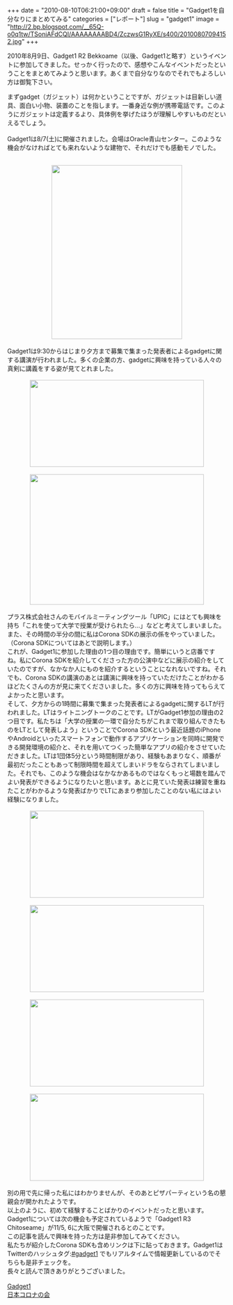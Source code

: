 +++
date = "2010-08-10T06:21:00+09:00"
draft = false
title = "Gadget1を自分なりにまとめてみる"
categories = ["レポート"]
slug = "gadget1"
image = "http://2.bp.blogspot.com/__65Q-o0q1tw/TSoniAFdCQI/AAAAAAAABD4/ZczwsG1RyXE/s400/20100807094152.jpg"
+++

2010年8月9日、Gadget1 R2 Bekkoame（以後、Gadget1と略す）というイベントに参加してきました。せっかく行ったので、感想やこんなイベントだったということをまとめてみようと思います。あくまで自分なりなのでそれでもよろしい方は御覧下さい。

<!--more-->

まずgadget（ガジェット）は何かということですが、ガジェットは目新しい道具、面白い小物、装置のことを指します。一番身近な例が携帯電話です。このようにガジェットは定義するより、具体例を挙げたほうが理解しやすいものだといえるでしょう。<br />
<br />
Gadget1は8/7(土)に開催されました。会場はOracle青山センター。このような機会がなければとても来れないような建物で、それだけでも感動モノでした。<br />
<br />
<div style="text-align: center;"><a href="http://2.bp.blogspot.com/__65Q-o0q1tw/TSoniAFdCQI/AAAAAAAABD4/ZczwsG1RyXE/s1600/20100807094152.jpg" imageanchor="1" style="margin-left: 1em; margin-right: 1em;"><img border="0" height="400" src="http://2.bp.blogspot.com/__65Q-o0q1tw/TSoniAFdCQI/AAAAAAAABD4/ZczwsG1RyXE/s400/20100807094152.jpg" width="300" /></a></div><br />
Gadget1は9:30からはじまり夕方まで募集で集まった発表者によるgadgetに関する講演が行われました。多くの企業の方、gadgetに興味を持っている人々の真剣に講義をする姿が見てとれました。<br />
<br />
<div class="separator" style="clear: both; text-align: center;"><a href="http://3.bp.blogspot.com/__65Q-o0q1tw/TSonwOTi7SI/AAAAAAAABEA/1NKkMIZQkAw/s1600/20101025181347.jpg" imageanchor="1" style="margin-left: 1em; margin-right: 1em;"><img border="0" height="200" src="http://3.bp.blogspot.com/__65Q-o0q1tw/TSonwOTi7SI/AAAAAAAABEA/1NKkMIZQkAw/s400/20101025181347.jpg" width="400" /></a></div><br />
<div class="separator" style="clear: both; text-align: center;"><a href="http://4.bp.blogspot.com/__65Q-o0q1tw/TSon0U5eCNI/AAAAAAAABEI/-egRvsmwabs/s1600/20100807161238.jpg" imageanchor="1" style="margin-left: 1em; margin-right: 1em;"><img border="0" height="300" src="http://4.bp.blogspot.com/__65Q-o0q1tw/TSon0U5eCNI/AAAAAAAABEI/-egRvsmwabs/s400/20100807161238.jpg" width="400" /></a></div><br />
プラス株式会社さんのモバイルミーティングツール「UPIC」にはとても興味を持ち「これを使って大学で授業が受けられたら…」などと考えてしまいました。また、その時間の半分の間に私はCorona SDKの展示の係をやっていました。（Corona SDKについてはあとで説明します。）<br />
これが、Gadget1に参加した理由の1つ目の理由です。簡単にいうと店番ですね。私にCorona SDKを紹介してくださった方の公演中などに展示の紹介をしていたのですが、なかなか人にものを紹介するということになれないですね。それでも、Corona SDKの講演のあとは講演に興味を持っていただけたことがわかるほどたくさんの方が見に来てくださいました。多くの方に興味を持ってもらえてよかったと思います。<br />
そして、夕方からの1時間に募集で集まった発表者によるgadgetに関するLTが行われました。LTはライトニングトークのことです。LTがGadget1参加の理由の2つ目です。私たちは「大学の授業の一環で自分たちがこれまで取り組んできたものをLTとして発表しよう」ということでCorona SDKという最近話題のiPhoneやAndroidといったスマートフォンで動作するアプリケーションを同時に開発できる開発環境の紹介と、それを用いてつくった簡単なアプリの紹介をさせていただきました。LTは1団体5分という時間制限があり、経験もあまりなく、順番が最初だったこともあって制限時間を超えてしまいドラをならされてしまいました。それでも、このような機会はなかなかあるものではなくもっと場数を踏んでよい発表ができるようになりたいと思います。あとに見ていた発表は練習を重ねたことがわかるような発表ばかりでLTにあまり参加したことのない私にはよい経験になりました。<br />
<br />
<div class="separator" style="clear: both; text-align: center;"><a href="http://1.bp.blogspot.com/__65Q-o0q1tw/TSooakC8pUI/AAAAAAAABEQ/tTSl1Tnduss/s1600/20101025181350.jpg" imageanchor="1" style="margin-left: 1em; margin-right: 1em;"><img border="0" height="200" src="http://1.bp.blogspot.com/__65Q-o0q1tw/TSooakC8pUI/AAAAAAAABEQ/tTSl1Tnduss/s400/20101025181350.jpg" width="400" /></a></div><br />
<div class="separator" style="clear: both; text-align: center;"><a href="http://3.bp.blogspot.com/__65Q-o0q1tw/TSooeJpSPBI/AAAAAAAABEc/rG5nmzcKXh4/s1600/20101025181611.jpg" imageanchor="1" style="margin-left: 1em; margin-right: 1em;"><img border="0" height="200" src="http://3.bp.blogspot.com/__65Q-o0q1tw/TSooeJpSPBI/AAAAAAAABEc/rG5nmzcKXh4/s400/20101025181611.jpg" width="400" /></a></div><br />
<div class="separator" style="clear: both; text-align: center;"><a href="http://2.bp.blogspot.com/__65Q-o0q1tw/TSooc9aapVI/AAAAAAAABEY/VBtg4mY6vbA/s1600/20101025181610.jpg" imageanchor="1" style="margin-left: 1em; margin-right: 1em;"><img border="0" height="200" src="http://2.bp.blogspot.com/__65Q-o0q1tw/TSooc9aapVI/AAAAAAAABEY/VBtg4mY6vbA/s400/20101025181610.jpg" width="400" /></a></div><br />
<div class="separator" style="clear: both; text-align: center;"><a href="http://4.bp.blogspot.com/__65Q-o0q1tw/TSoob-ADuaI/AAAAAAAABEU/lI7OwnsdrwY/s1600/20101025181351.jpg" imageanchor="1" style="margin-left: 1em; margin-right: 1em;"><img border="0" height="200" src="http://4.bp.blogspot.com/__65Q-o0q1tw/TSoob-ADuaI/AAAAAAAABEU/lI7OwnsdrwY/s400/20101025181351.jpg" width="400" /></a></div><br />
別の用で先に帰った私にはわかりませんが、そのあとピザパーティという名の懇親会が開かれたようです。<br />
以上のように、初めて経験することばかりのイベントだったと思います。<br />
Gadget1については次の機会も予定されているようで「Gadget1 R3 Chitoseame」が11/5, 6に大阪で開催されるとのことです。<br />
この記事を読んで興味を持った方は是非参加してみてください。<br />
私たちが紹介したCorona SDKも含めリンクは下に貼っておきます。Gadget1はTwitterのハッシュタグ:<a href="http://twitter.com/#%21/search?q=%23gadget1">#gadget1</a> でもリアルタイムで情報更新しているのでそちらも是非チェックを。<br />
長々と読んで頂きありがとうございました。<br />
<br />
<a href="http://gadget1.jus.or.jp/">Gadget1</a><br />
<a href="http://groups.google.co.jp/group/coronaja">日本コロナの会</a>

